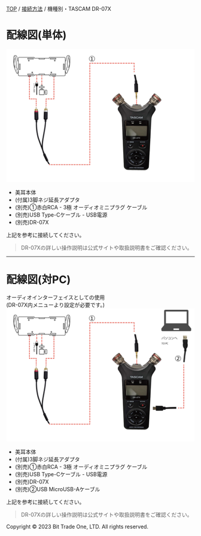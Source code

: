 
<head>
<link rel="stylesheet" href="style.css">
</head>


[TOP](index.md) / [接続方法](02Connect.md) / 機種別・TASCAM DR-07X

# 配線図(単体)  

<img src="images/50b803277f27e25c33dcecc3b4afb18f081f29955e03e10f4335279f712f3e18.jpg" alt="DR-07X接続"  Width="800">



- 美耳本体
- (付属)3脚ネジ延長アダプタ  
- (別売)①赤白RCA - 3極 オーディオミニプラグ ケーブル  
- (別売)USB Type-Cケーブル - USB電源  
- (別売)DR-07X  


上記を参考に接続してください。  

> DR-07Xの詳しい操作説明は公式サイトや取扱説明書をご確認ください。

---

# 配線図(対PC)  
オーディオインターフェイスとしての使用  
(DR-07X内メニューより設定が必要です。)    
<img src="images/622445cfe74070ab80515b061cc21d9a2a28ed8944c0008fa41f20c0295c7bc1.jpg" alt="DR-07X接続PC"  Width="800">

- 美耳本体
- (付属)3脚ネジ延長アダプタ  
- (別売)①赤白RCA - 3極 オーディオミニプラグ ケーブル  
- (別売)USB Type-Cケーブル - USB電源  
- (別売)DR-07X  
- (別売)②USB MicroUSB-Aケーブル  

上記を参考に接続してください。  

> DR-07Xの詳しい操作説明は公式サイトや取扱説明書をご確認ください。

  <footer>
    <p>Copyright © 2023 Bit Trade One, LTD. All rights reserved.</p>
  </footer>